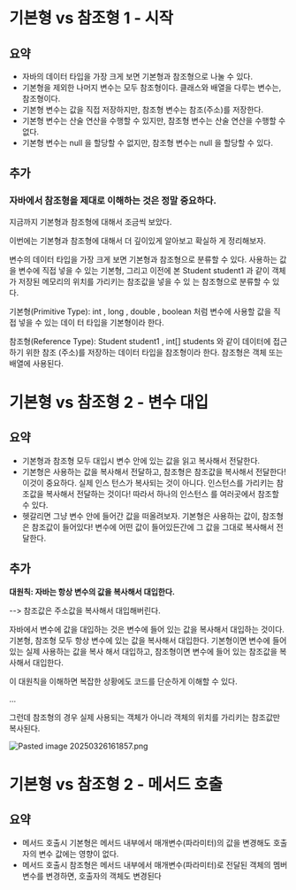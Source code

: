 # 기본형 vs 참조형 1 - 시작 

## 요약 

- 자바의 데이터 타입을 가장 크게 보면 기본형과 참조형으로 나눌 수 있다.
- 기본형을 제외한 나머지 변수는 모두 참조형이다. 클래스와 배열을 다루는 변수는, 참조형이다.
- 기본형 변수는 값을 직접 저장하지만, 참조형 변수는 참조(주소)를 저장한다.
- 기본형 변수는 산술 연산을 수행할 수 있지만, 참조형 변수는 산술 연산을 수행할 수 없다.
- 기본형 변수는 null 을 할당할 수 없지만, 참조형 변수는 null 을 할당할 수 있다.

## 추가 

### 자바에서 참조형을 제대로 이해하는 것은 정말 중요하다. 

지금까지 기본형과 참조형에 대해서 조금씩 보았다.

이번에는 기본형과 참조형에 대해서 더 깊이있게 알아보고 확실하 게 정리해보자.

변수의 데이터 타입을 가장 크게 보면 기본형과 참조형으로 분류할 수 있다. 사용하는 값을 변수에 직접 넣을 수 있는 기본형, 그리고 이전에 본 Student student1 과 같이 객체가 저장된 메모리의 위치를 가리키는 참조값을 넣을 수 있 는 참조형으로 분류할 수 있다.

기본형(Primitive Type): int , long , double , boolean 처럼 변수에 사용할 값을 직접 넣을 수 있는 데이 터 타입을 기본형이라 한다.

참조형(Reference Type): Student student1 , int[] students 와 같이 데이터에 접근하기 위한 참조 (주소)를 저장하는 데이터 타입을 참조형이라 한다. 참조형은 객체 또는 배열에 사용된다.

# 기본형 vs 참조형 2 - 변수 대입 

## 요약 

- 기본형과 참조형 모두 대입시 변수 안에 있는 값을 읽고 복사해서 전달한다.
- 기본형은 사용하는 값을 복사해서 전달하고, 참조형은 참조값을 복사해서 전달한다! 이것이 중요하다. 실제 인스 턴스가 복사되는 것이 아니다. 인스턴스를 가리키는 참조값을 복사해서 전달하는 것이다! 따라서 하나의 인스턴스 를 여러곳에서 참조할 수 있다.
- 헷갈리면 그냥 변수 안에 들어간 값을 떠올려보자. 기본형은 사용하는 값이, 참조형은 참조값이 들어있다! 변수에 어떤 값이 들어있든간에 그 값을 그대로 복사해서 전달한다.

## 추가 

**대원칙: 자바는 항상 변수의 값을 복사해서 대입한다.**

--> 참조값은 주소값을 복사해서 대입해버린다.

자바에서 변수에 값을 대입하는 것은 변수에 들어 있는 값을 복사해서 대입하는 것이다. 기본형, 참조형 모두 항상 변수에 있는 값을 복사해서 대입한다. 기본형이면 변수에 들어 있는 실제 사용하는 값을 복사 해서 대입하고, 참조형이면 변수에 들어 있는 참조값을 복사해서 대입한다.

이 대원칙을 이해하면 복잡한 상황에도 코드를 단순하게 이해할 수 있다.

...

그런데 참조형의 경우 실제 사용되는 객체가 아니라 객체의 위치를 가리키는 참조값만 복사된다.

![Pasted image 20250326161857.png](https://publish-01.obsidian.md/access/2262adb98e6b37214c77cf3c6857c895/Blog/1000_%EC%B0%BD%EA%B3%A0/Pasted%20image%2020250326161857.png)

# 기본형 vs 참조형 2 - 메서드 호출 

## 요약 

- 메서드 호출시 기본형은 메서드 내부에서 매개변수(파라미터)의 값을 변경해도 호출자의 변수 값에는 영향이 없다.
- 메서드 호출시 참조형은 메서드 내부에서 매개변수(파라미터)로 전달된 객체의 멤버 변수를 변경하면, 호출자의 객체도 변경된다